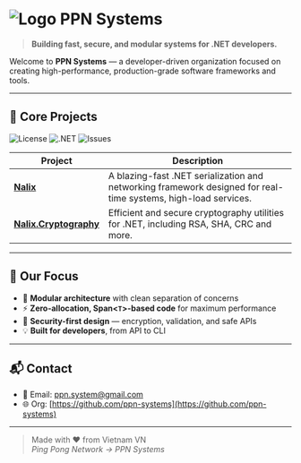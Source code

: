 # ![Logo](https://raw.githubusercontent.com/ppn-systems/.github/refs/heads/main/docs/logo.ico) PPN Systems

> **Building fast, secure, and modular systems for .NET developers.**

Welcome to **PPN Systems** — a developer-driven organization focused on creating high-performance, production-grade software frameworks and tools.

---

## 🚀 Core Projects

![License](https://img.shields.io/github/license/ppn-systems/nalix)
![.NET](https://img.shields.io/badge/.NET-9.0-blueviolet?logo=dotnet&logoColor=white)
![Issues](https://img.shields.io/github/issues/ppn-systems/nalix)

| Project | Description |
|--------|-------------|
| [**Nalix**](https://github.com/ppn-systems/nalix) | A blazing-fast .NET serialization and networking framework designed for real-time systems, high-load services. |
| [**Nalix.Cryptography**](https://github.com/ppn-systems/Nalix/tree/master/src/Nalix.Cryptography) | Efficient and secure cryptography utilities for .NET, including RSA, SHA, CRC and more. |

---

## 🔧 Our Focus

- 🧬 **Modular architecture** with clean separation of concerns  
- ⚡ **Zero-allocation, Span<`T`>-based code** for maximum performance  
- 🔐 **Security-first design** — encryption, validation, and safe APIs  
- 💡 **Built for developers**, from API to CLI

---

## 📬 Contact

- 💌 Email: [ppn.system@gmail.com](mailto:ppn.system@gmail.com)
- 🌐 Org: [https://github.com/ppn-systems](https://github.com/ppn-systems)

---

> Made with ❤️ from Vietnam VN  
> _Ping Pong Network -> PPN Systems_
